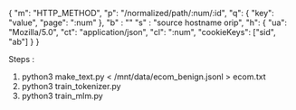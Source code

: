 {
  "m": "HTTP_METHOD",
  "p": "/normalized/path/:num/:id",
  "q": { "key": "value", "page": ":num" },
  "b" : "<body in case of post requests>"
  "s" : "source hostname orip",
  "h": {
    "ua": "Mozilla/5.0",
    "ct": "application/json",
    "cl": ":num",
    "cookieKeys": ["sid", "ab"]
  }
}


Steps :

1. python3 make_text.py < /mnt/data/ecom_benign.jsonl > ecom.txt
2. python3 train_tokenizer.py
3. python3 train_mlm.py